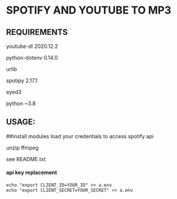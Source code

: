 # SPOTIFY AND YOUTUBE TO MP3

## REQUIREMENTS

youtube-dl                2020.12.2

python-dotenv             0.14.0

urlib

spotipy                   2.17.1

eyed3

python ~3.8

## USAGE:

##install modules
load your credentials to access spotify api

unzip ffmpeg

see README.txt
#### api key replacement
	echo "export CLIENT_ID=YOUR_ID" >> a.env
	echo "export CLIENT_SECRET=YOUR_SECRET" >> a.env
